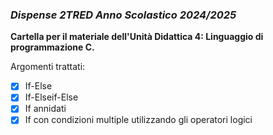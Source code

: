 ### *Dispense 2TRED Anno Scolastico 2024/2025*

**Cartella per il materiale dell'Unità Didattica 4: Linguaggio di programmazione C.**

Argomenti trattati:
- [X] If-Else
- [X] If-Elseif-Else
- [X] If annidati
- [X] If con condizioni multiple utilizzando gli operatori logici